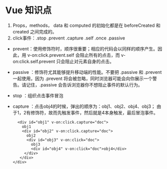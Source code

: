# Vue 知识点

1. Props，methods， data 和 computed 的初始化都是在 beforeCreated 和 created 之间完成的。
2. click事件：.stop .prevent .capture .self .once .passive

* prevent：使用修饰符时，顺序很重要；相应的代码会以同样的顺序产生。因此，用 v-on:click.prevent.self 会阻止所有的点击，而 v-on:click.self.prevent 只会阻止对元素自身的点击。
* passive ：修饰符尤其能够提升移动端的性能。不要把 .passive 和 .prevent 一起使用，因为 .prevent 将会被忽略，同时浏览器可能会向你展示一个警告。请记住，.passive 会告诉浏览器你不想阻止事件的默认行为。
* stop ：组织点击事件冒泡
* capture ：点击obj4的时候，弹出的顺序为：obj1、obj2、obj4、obj3；
                由于1，2有修饰符，故而先触发事件，然后就是4本身触发，最后冒泡事件。

		<div id="obj1" v-on:click.capture="doc">
	      obj1
	      <div id="obj2" v-on:click.capture="doc">
	        obj2
	        <div id="obj3" v-on:click="doc">
	          obj3
	          <div id="obj4" v-on:click="doc">obj4</div>
           </div>
         </div>
      </div>
     
	                
		                


                